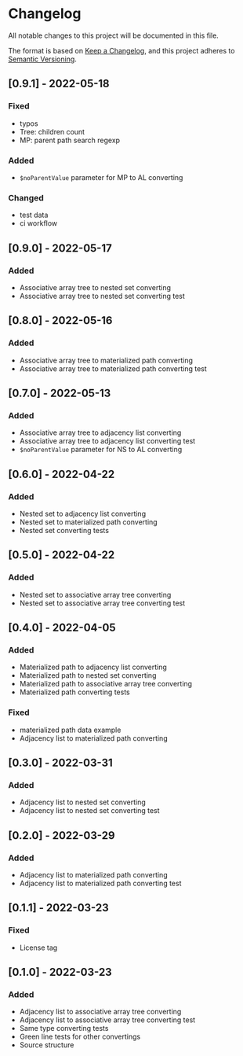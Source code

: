 # Changelog

All notable changes to this project will be documented in this file.

The format is based on [Keep a Changelog](https://keepachangelog.com/en/1.0.0/),
and this project adheres to [Semantic Versioning](https://semver.org/spec/v2.0.0.html).

## [0.9.1] - 2022-05-18

### Fixed

- typos
- Tree: children count
- MP: parent path search regexp


### Added

- `$noParentValue` parameter for MP to AL converting

### Changed

- test data
- ci workflow

## [0.9.0] - 2022-05-17

### Added

- Associative array tree to nested set converting
- Associative array tree to nested set converting test

## [0.8.0] - 2022-05-16

### Added

- Associative array tree to materialized path converting
- Associative array tree to materialized path converting test

## [0.7.0] - 2022-05-13

### Added

- Associative array tree to adjacency list converting
- Associative array tree to adjacency list converting test
- `$noParentValue` parameter for NS to AL converting

## [0.6.0] - 2022-04-22

### Added

- Nested set to adjacency list converting
- Nested set to materialized path converting
- Nested set converting tests

## [0.5.0] - 2022-04-22

### Added

- Nested set to associative array tree converting
- Nested set to associative array tree converting test

## [0.4.0] - 2022-04-05

### Added

- Materialized path to adjacency list converting
- Materialized path to nested set converting
- Materialized path to associative array tree converting
- Materialized path converting tests

### Fixed

- materialized path data example
- Adjacency list to materialized path converting

## [0.3.0] - 2022-03-31

### Added

- Adjacency list to nested set converting
- Adjacency list to nested set converting test

## [0.2.0] - 2022-03-29

### Added

- Adjacency list to materialized path converting
- Adjacency list to materialized path converting test

## [0.1.1] - 2022-03-23

### Fixed

- License tag

## [0.1.0] - 2022-03-23

### Added

- Adjacency list to associative array tree converting
- Adjacency list to associative array tree converting test
- Same type converting tests
- Green line tests for other convertings
- Source structure
